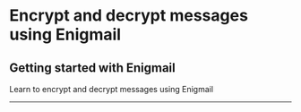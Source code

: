 # Encrypt and decrypt messages using Enigmail

## Getting started with Enigmail

Learn to encrypt and decrypt messages using Enigmail

***